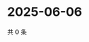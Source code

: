 # 2025-06-06

共 0 条

<!-- BEGIN ZHIHUQUESTIONS -->
<!-- 最后更新时间 Fri Jun 06 2025 05:10:40 GMT+0800 (China Standard Time) -->

<!-- END ZHIHUQUESTIONS -->
